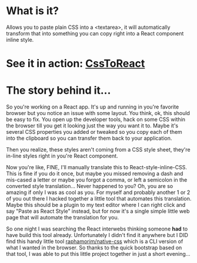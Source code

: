 

# What is it?

Allows you to paste plain CSS into a &lt;textarea&gt;, it will automatically transform that into something you can copy right into a React component inline style.

# See it in action: [CssToReact](http://staxmanade.com/CssToReact/)

# The story behind it...

So you're working on a React app. It's up and running in you're favorite browser but you notice an issue with some layout. You think, ok, this should be easy to fix. You open up the developer tools, hack on some CSS within the browser till you get it looking just the way you want it to. Maybe it's several CSS properties you added or tweaked so you copy each of them into the clipboard so you can transfer them back to your application.

Then you realize, these styles aren't coming from a CSS style sheet, they're in-line styles right in you're React component.

Now you're like, FINE, I'll manually translate this to React-style-inline-CSS. This is fine if you do it once, but maybe you missed removing a dash and mis-cased a letter or maybe you forgot a comma, or left a semicolon in the converted style translation… Never happened to you? Oh, you are so amazing if only I was as cool as you. For myself and probably another 1 or 2 of you out there I hacked together a little tool that automates this translation. Maybe this should be a plugin to my text editor where I can right click and say "Paste as React Style" instead, but for now it's a single simple little web page that will automate the translation for you.

So one night I was searching the React interwebs thinking someone __had__ to have build this tool already. Unfortunately I didn't find it anywhere but I DID find this handy little tool [raphamorim/native-css](https://github.com/raphamorim/native-css) which is a CLI version of what I wanted in the browser. So thanks to the quick bootstrap based on that tool, I was able to put this little project together in just a short evening...
